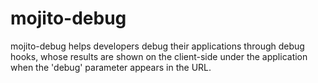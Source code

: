 mojito-debug
============

mojito-debug helps developers debug their applications through debug hooks, whose results are shown on the client-side under the application when the 'debug' parameter appears in the URL.
